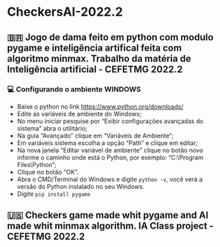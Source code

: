 # CheckersAI-2022.2

## 🇧🇷 Jogo de dama feito em python com modulo pygame e inteligência artifical feita com algoritmo minmax. Trabalho da matéria de Inteligência artificial - CEFETMG 2022.2
### 💻 Configurando o ambiente WINDOWS
   * Baixe o python no link https://www.python.org/downloads/
   * Edite as variáveis de ambiente do Windows;
   * No menu iniciar pesquise por “Exibir configurações avançadas do sistema” abra o utilitário;
   * Na guia “Avançado” clique em “Variáveis de Ambiente“;
   * Em variáveis sistema escolha a opção “Path” e clique em editar;
   * Na nova janela “Editar variável de ambiente” clique no botão novo informe o caminho onde está o Python, por exemplo: “C:\Program Files\Python”;
   * Clique no botão “OK”.
* Abra o CMD/Terminal do Windows e digite `python -v`, você verá a versão do Python instalado no seu Windows.
* Digite `pip install pygame`


## 🇺🇸 Checkers game made whit pygame and AI made whit minmax algorithm. IA Class project - CEFETMG 2022.2
